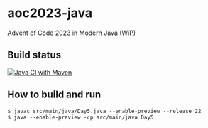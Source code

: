 # aoc2023-java

Advent of Code 2023 in Modern Java (WiP)

## Build status

[![Java CI with Maven](https://github.com/klaeufer/aoc2023-java/actions/workflows/maven.yml/badge.svg)](https://github.com/klaeufer/aoc2023-java/actions/workflows/maven.yml)

## How to build and run

```
$ javac src/main/java/Day5.java --enable-preview --release 22
$ java --enable-preview -cp src/main/java Day5
```
